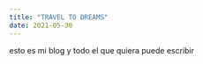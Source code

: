 ```yaml
---
title: "TRAVEL TO DREAMS"
date: 2021-05-30
---
```

esto es mi blog y todo el que quiera puede escribir
